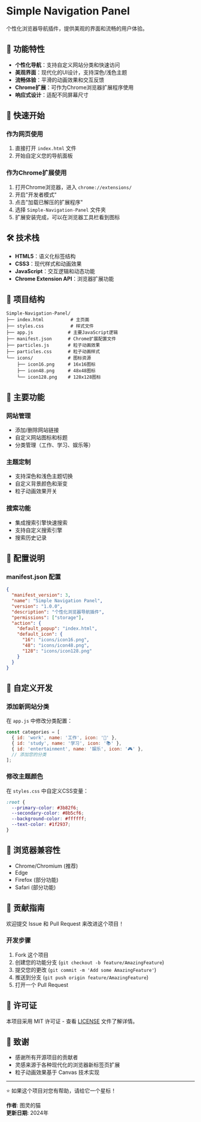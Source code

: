 # Simple Navigation Panel

个性化浏览器导航插件，提供美观的界面和流畅的用户体验。

## 🌟 功能特性

- **个性化导航**：支持自定义网站分类和快速访问
- **美观界面**：现代化的UI设计，支持深色/浅色主题
- **流畅体验**：平滑的动画效果和交互反馈
- **Chrome扩展**：可作为Chrome浏览器扩展程序使用
- **响应式设计**：适配不同屏幕尺寸

## 🚀 快速开始

### 作为网页使用

1. 直接打开 `index.html` 文件
2. 开始自定义您的导航面板

### 作为Chrome扩展使用

1. 打开Chrome浏览器，进入 `chrome://extensions/`
2. 开启"开发者模式"
3. 点击"加载已解压的扩展程序"
4. 选择 `Simple-Navigation-Panel` 文件夹
5. 扩展安装完成，可以在浏览器工具栏看到图标

## 🛠️ 技术栈

- **HTML5**：语义化标签结构
- **CSS3**：现代样式和动画效果
- **JavaScript**：交互逻辑和动态功能
- **Chrome Extension API**：浏览器扩展功能

## 📁 项目结构

```
Simple-Navigation-Panel/
├── index.html          # 主页面
├── styles.css          # 样式文件
├── app.js             # 主要JavaScript逻辑
├── manifest.json      # Chrome扩展配置文件
├── particles.js       # 粒子动画效果
├── particles.css      # 粒子动画样式
└── icons/             # 图标资源
    ├── icon16.png     # 16x16图标
    ├── icon48.png     # 48x48图标
    └── icon128.png    # 128x128图标
```

## 🎯 主要功能

### 网站管理
- 添加/删除网站链接
- 自定义网站图标和标题
- 分类管理（工作、学习、娱乐等）

### 主题定制
- 支持深色和浅色主题切换
- 自定义背景颜色和渐变
- 粒子动画效果开关

### 搜索功能
- 集成搜索引擎快速搜索
- 支持自定义搜索引擎
- 搜索历史记录

## 🔧 配置说明

### manifest.json 配置
```json
{
  "manifest_version": 3,
  "name": "Simple Navigation Panel",
  "version": "1.0.0",
  "description": "个性化浏览器导航插件",
  "permissions": ["storage"],
  "action": {
    "default_popup": "index.html",
    "default_icon": {
      "16": "icons/icon16.png",
      "48": "icons/icon48.png",
      "128": "icons/icon128.png"
    }
  }
}
```

## 🎨 自定义开发

### 添加新网站分类
在 `app.js` 中修改分类配置：
```javascript
const categories = [
  { id: 'work', name: '工作', icon: '💼' },
  { id: 'study', name: '学习', icon: '📚' },
  { id: 'entertainment', name: '娱乐', icon: '🎮' },
  // 添加您的分类
];
```

### 修改主题颜色
在 `styles.css` 中自定义CSS变量：
```css
:root {
  --primary-color: #3b82f6;
  --secondary-color: #8b5cf6;
  --background-color: #ffffff;
  --text-color: #1f2937;
}
```

## 📱 浏览器兼容性

- Chrome/Chromium (推荐)
- Edge
- Firefox (部分功能)
- Safari (部分功能)

## 🤝 贡献指南

欢迎提交 Issue 和 Pull Request 来改进这个项目！

### 开发步骤
1. Fork 这个项目
2. 创建您的功能分支 (`git checkout -b feature/AmazingFeature`)
3. 提交您的更改 (`git commit -m 'Add some AmazingFeature'`)
4. 推送到分支 (`git push origin feature/AmazingFeature`)
5. 打开一个 Pull Request

## 📝 许可证

本项目采用 MIT 许可证 - 查看 [LICENSE](LICENSE) 文件了解详情。

## 🙏 致谢

- 感谢所有开源项目的贡献者
- 灵感来源于各种现代化的浏览器新标签页扩展
- 粒子动画效果基于 Canvas 技术实现

---

⭐ 如果这个项目对您有帮助，请给它一个星标！

**作者**: 图灵的猫  
**更新日期**: 2024年